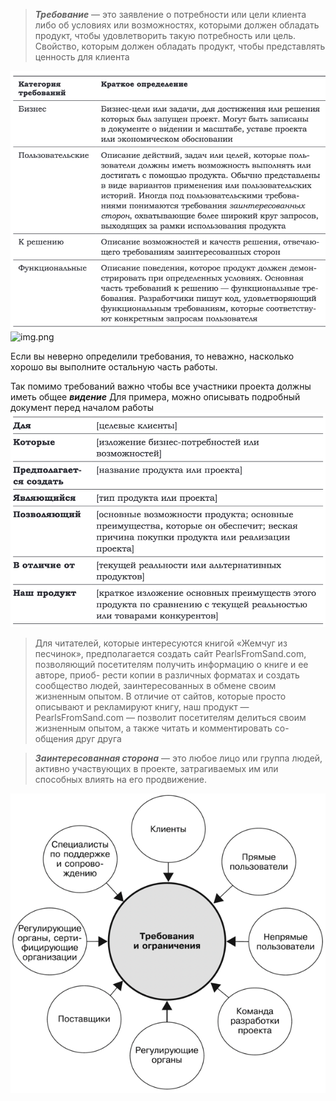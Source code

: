 > **_Требование_** — это заявление о потребности или цели клиента либо
об условиях или возможностях, которыми должен обладать продукт, чтобы удовлетворить такую потребность или цель. Свойство,
которым должен обладать продукт, чтобы представлять ценность
для клиента

![img.png](../../resources/req-table.png)
![img.png](../../resources/img.png)

Если вы неверно определили требования, то неважно,
насколько хорошо вы выполните остальную часть работы.

Так помимо требований важно чтобы все участники проекта должны иметь общее **_видение_**
Для примера, можно описывать подробный документ перед началом работы
![img.png](../../resources/vision.png)
> Для читателей, которые интересуются книгой «Жемчуг из песчинок»,
предполагается создать сайт PearlsFromSand.com, позволяющий
посетителям получить информацию о книге и ее авторе, приоб-
рести копии в различных форматах и создать сообщество людей,
заинтересованных в обмене своим жизненным опытом. В отличие
от сайтов, которые просто описывают и рекламируют книгу, наш
продукт — PearlsFromSand.com — позволит посетителям делиться
своим жизненным опытом, а также читать и комментировать со-
общения друг друга


> **_Заинтересованная сторона_** — это любое лицо
или группа людей, активно участвующих в проекте,
затрагиваемых им или способных влиять на его
продвижение.

![img.png](../../resources/stakeholders.png)